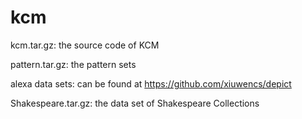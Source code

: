 # kcm

kcm.tar.gz: the source code of KCM

pattern.tar.gz: the pattern sets

alexa data sets: can be found at https://github.com/xiuwencs/depict

Shakespeare.tar.gz: the data set of Shakespeare Collections
